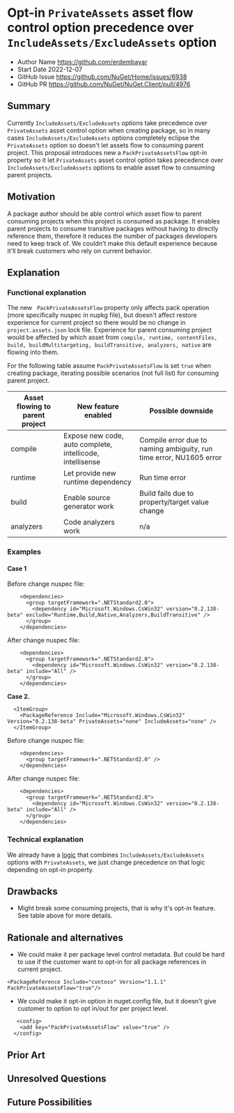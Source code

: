 # Opt-in `PrivateAssets` asset flow control option precedence over `IncludeAssets/ExcludeAssets` option

- Author Name <https://github.com/erdembayar>
- Start Date 2022-12-07
- GitHub Issue <https://github.com/NuGet/Home/issues/6938>
- GitHub PR <https://github.com/NuGet/NuGet.Client/pull/4976>

## Summary

<!-- One-paragraph description of the proposal. -->
Currently `IncludeAssets/ExcludeAssets` options take precedence over `PrivateAssets` asset control option when creating package, so in many cases `IncludeAssets/ExcludeAssets` options completely eclipse the `PrivateAssets` option so doesn't let assets flow to consuming parent project. This proposal introduces new a `PackPrivateAssetsFlow` opt-in property so it let `PrivateAssets` asset control option takes precedence over `IncludeAssets/ExcludeAssets` options to enable asset flow to consuming parent projects.

## Motivation

<!-- Why are we doing this? What pain points does this solve? What is the expected outcome? -->
A package author should be able control which asset flow to parent consuming projects when this project is consumed as package. It enables parent projects to consume transitive packages without having to directly reference them, therefore it reduces the number of packages developers need to keep track of.
We couldn't make this default experience because it'll break customers who rely on current behavior.

## Explanation

### Functional explanation

<!-- Explain the proposal as if it were already implemented and you're teaching it to another person. -->
<!-- Introduce new concepts, functional designs with real life examples, and low-fidelity mockups or  pseudocode to show how this proposal would look. -->
The new ` PackPrivateAssetsFlow` property only affects pack operation (more specifically nuspec in nupkg file), but doesn't affect restore experience for current project so there would be no change in `project.assets.json` lock file.
Experience for parent consuming project would be affected by which asset from `compile, runtime, contentFiles, build, buildMultitargeting, buildTransitive, analyzers, native` are flowing into them.

For the following table assume `PackPrivateAssetsFlow` is set `true` when creating package, iterating possible scenarios (not full list) for consuming parent project.

| Asset flowing to parent project | New feature enabled | Possible downside |
|-----------------------|--------------|-----------------|
| compile | Expose new code, auto complete, intellicode, intellisense | Compile error due to naming ambiguity, run time error, NU1605 error |
| runtime | Let provide new runtime dependency | Run time error |
| build | Enable source generator work | Build fails due to property/target value change |
| analyzers | Code analyzers work | n/a |

### Examples

#### Case 1

Before change nuspec file:

```.net
    <dependencies>
      <group targetFramework=".NETStandard2.0">
        <dependency id="Microsoft.Windows.CsWin32" version="0.2.138-beta" exclude="Runtime,Build,Native,Analyzers,BuildTransitive" />
      </group>
    </dependencies>
```

After change nuspec file:

```.net
    <dependencies>
      <group targetFramework=".NETStandard2.0">
        <dependency id="Microsoft.Windows.CsWin32" version="0.2.138-beta" include="All" />
      </group>
    </dependencies>
```

**Case 2.**

```.net
  <ItemGroup>
    <PackageReference Include="Microsoft.Windows.CsWin32" Version="0.2.138-beta" PrivateAssets="none" IncludeAssets="none" />    
  </ItemGroup>
```

Before change nuspec file:

```.net
    <dependencies>
      <group targetFramework=".NETStandard2.0" />
    </dependencies>
```

After change nuspec file:

```.net
    <dependencies>
      <group targetFramework=".NETStandard2.0">
        <dependency id="Microsoft.Windows.CsWin32" version="0.2.138-beta" include="All" />
      </group>
    </dependencies>
```

### Technical explanation

We already have a [logic](hhttps://github.com/NuGet/NuGet.Client/blob/380415d812681ebf1c8aa0bc21533d4710514fc3/src/NuGet.Core/NuGet.Commands/CommandRunners/PackCommandRunner.cs#L577-L582) that combines `IncludeAssets/ExcludeAssets` options with `PrivateAssets`, we just change precedence on that logic depending on opt-in property.

## Drawbacks

<!-- Why should we not do this? -->
- Might break some consuming projects, that is why it's opt-in feature. See table above for more details.

## Rationale and alternatives

<!-- Why is this the best design compared to other designs? -->
<!-- What other designs have been considered and why weren't they chosen? -->
<!-- What is the impact of not doing this? -->
- We could make it per package level control metadata. But could be hard to use if the customer want to opt-in for all package references in current project.

`<PackageReference Include="contoso" Version="1.1.1" PackPrivateAssetsFlow="true"/>`

- We could make it opt-in option in nuget.config file, but it doesn't give customer to option to opt in/out for per project level.

```.net
   <config>
    <add key="PackPrivateAssetsFlow" value="true" />
  </config>
```

## Prior Art

<!-- What prior art, both good and bad are related to this proposal? -->
<!-- Do other features exist in other ecosystems and what experience have their community had? -->
<!-- What lessons from other communities can we learn from? -->
<!-- Are there any resources that are relevant to this proposal? -->

## Unresolved Questions

<!-- What parts of the proposal do you expect to resolve before this gets accepted? -->
<!-- What parts of the proposal need to be resolved before the proposal is stabilized? -->
<!-- What related issues would you consider out of scope for this proposal but can be addressed in the future? -->

## Future Possibilities

<!-- What future possibilities can you think of that this proposal would help with? -->
